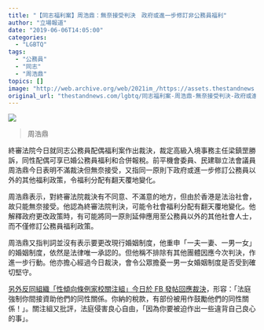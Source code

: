 ```yaml
---
title: "【同志福利案】周浩鼎：無奈接受判決　政府或進一步修訂非公務員福利"
author: "立場報道"
date: "2019-06-06T14:05:00"
categories:
  - "LGBTQ"
tags:
  - "公務員"
  - "同志"
  - "周浩鼎"
topics: []
image: "http://web.archive.org/web/2021im_/https://assets.thestandnews.com/media/photos/9H3A6783_DOwd1.png"
original_url: "thestandnews.com/lgbtq/同志福利案-周浩鼎-無奈接受判決-政府或進一步修訂非公務員福利"
---
```

![](http://web.archive.org/web/2021im_/https://assets.thestandnews.com/media/photos/9H3A6783_DOwd1.png)
> 周浩鼎

終審法院今日就同志公務員配偶福利案作出裁決，裁定高級入境事務主任梁鎮罡勝訴，同性配偶可享已婚公務員福利和合併報稅。前平機會委員、民建聯立法會議員周浩鼎今日表明不滿裁決但無奈接受，又指同一原則下政府或進一步修訂公務員以外的其他福利政策，令福利分配有翻天覆地變化。

周浩鼎表示，對終審法院裁決有不同意、不滿意的地方，但由於香港是法治社會，故只能無奈接受。他認為終審法院判決，可能令社會福利分配有翻天覆地變化。他解釋政府更改政策時，有可能將同一原則延伸應用至公務員以外的其他社會人士，而不僅修訂公務員福利政策。

周浩鼎又指判詞並沒有表示要更改現行婚姻制度，他重申「一夫一妻、一男一女」的婚姻制度，依然是法律唯一承認的。但他稱不排除有其他團體因應今次判決，作進一步行動。他亦擔心經過今日裁決，會令公眾擔憂一男一女婚姻制度是否受到確切堅守。

[另外反同組織「性傾向條例家校關注組」今日於 FB 發帖回應裁決](../../lgbtq/%E7%B5%82%E9%99%A2%E8%A3%81%E5%AE%9A%E5%90%8C%E6%80%A7%E9%85%8D%E5%81%B6%E4%BA%AB%E5%85%AC%E5%8B%99%E5%93%A1%E7%A6%8F%E5%88%A9-%E5%8F%8D%E5%90%8C%E7%B5%84%E7%B9%94-%E6%B3%95%E5%BA%AD%E4%BE%B5%E5%AE%B3%E8%89%AF%E5%BF%83%E8%87%AA%E7%94%B1-%E7%A8%85%E6%AC%BE%E8%A2%AB%E7%94%A8%E4%BD%9C%E9%BC%93%E5%8B%B5%E5%90%8C%E6%80%A7%E9%97%9C%E4%BF%82/)，形容：「法庭強制你間接資助他們的同性關係。你納的稅款，有部份被用作鼓勵他們的同性關係！」。關注組又批評，法庭侵害良心自由，「因為你要被迫作出一些違背自己良心的事」。